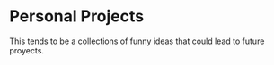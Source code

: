 # Personal Projects

This tends to be a collections of funny ideas that could lead to future proyects.
